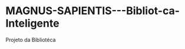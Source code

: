 MAGNUS-SAPIENTIS---Bibliot-ca-Inteligente
=========================================

Projeto da Bibliotéca